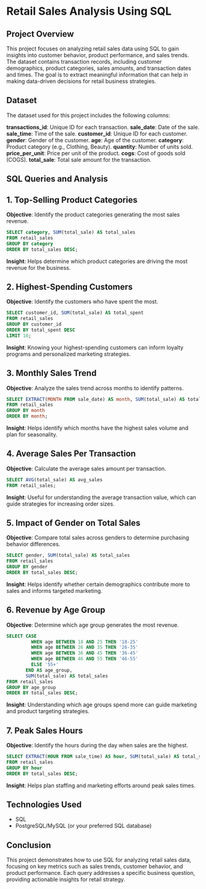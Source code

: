 # Retail Sales Analysis Using SQL

## Project Overview
This project focuses on analyzing retail sales data using SQL to gain insights into customer behavior, product performance, and sales trends. 
The dataset contains transaction records, including customer demographics, product categories, sales amounts, and transaction dates and times. 
The goal is to extract meaningful information that can help in making data-driven decisions for retail business strategies.

## Dataset
The dataset used for this project includes the following columns:

**transactions_id**: Unique ID for each transaction.
**sale_date**: Date of the sale.
**sale_time**: Time of the sale.
**customer_id**: Unique ID for each customer.
**gender**: Gender of the customer.
**age**: Age of the customer.
**category**: Product category (e.g., Clothing, Beauty).
**quantity**: Number of units sold.
**price_per_unit**: Price per unit of the product.
**cogs**: Cost of goods sold (COGS).
**total_sale**: Total sale amount for the transaction.


## SQL Queries and Analysis
## 1. Top-Selling Product Categories
**Objective**: Identify the product categories generating the most sales revenue.

```sql
SELECT category, SUM(total_sale) AS total_sales
FROM retail_sales
GROUP BY category
ORDER BY total_sales DESC;
```
**Insight**: Helps determine which product categories are driving the most revenue for the business.

## 2. Highest-Spending Customers
**Objective**: Identify the customers who have spent the most.

```sql
SELECT customer_id, SUM(total_sale) AS total_spent
FROM retail_sales
GROUP BY customer_id
ORDER BY total_spent DESC
LIMIT 10;
```
**Insight**: Knowing your highest-spending customers can inform loyalty programs and personalized marketing strategies.

## 3. Monthly Sales Trend
**Objective**: Analyze the sales trend across months to identify patterns.

```sql
SELECT EXTRACT(MONTH FROM sale_date) AS month, SUM(total_sale) AS total_sales
FROM retail_sales
GROUP BY month
ORDER BY month;
```
**Insight**: Helps identify which months have the highest sales volume and plan for seasonality.

## 4. Average Sales Per Transaction
**Objective**: Calculate the average sales amount per transaction.

```sql
SELECT AVG(total_sale) AS avg_sales
FROM retail_sales;
```
**Insight**: Useful for understanding the average transaction value, which can guide strategies for increasing order sizes.

## 5. Impact of Gender on Total Sales
**Objective**: Compare total sales across genders to determine purchasing behavior differences.

```sql
SELECT gender, SUM(total_sale) AS total_sales
FROM retail_sales
GROUP BY gender
ORDER BY total_sales DESC;
```
**Insight**: Helps identify whether certain demographics contribute more to sales and informs targeted marketing.

## 6. Revenue by Age Group
**Objective**: Determine which age group generates the most revenue.

```sql
SELECT CASE 
         WHEN age BETWEEN 18 AND 25 THEN '18-25'
         WHEN age BETWEEN 26 AND 35 THEN '26-35'
         WHEN age BETWEEN 36 AND 45 THEN '36-45'
         WHEN age BETWEEN 46 AND 55 THEN '46-55'
         ELSE '55+' 
       END AS age_group,
       SUM(total_sale) AS total_sales
FROM retail_sales
GROUP BY age_group
ORDER BY total_sales DESC;
```
**Insight**: Understanding which age groups spend more can guide marketing and product targeting strategies.

## 7. Peak Sales Hours
**Objective**: Identify the hours during the day when sales are the highest.

```sql
SELECT EXTRACT(HOUR FROM sale_time) AS hour, SUM(total_sale) AS total_sales
FROM retail_sales
GROUP BY hour
ORDER BY total_sales DESC;
```
**Insight**: Helps plan staffing and marketing efforts around peak sales times.


## Technologies Used
- SQL
- PostgreSQL/MySQL (or your preferred SQL database)

## Conclusion
This project demonstrates how to use SQL for analyzing retail sales data, focusing on key metrics such as sales trends, customer behavior, and product performance. 
Each query addresses a specific business question, providing actionable insights for retail strategy.
